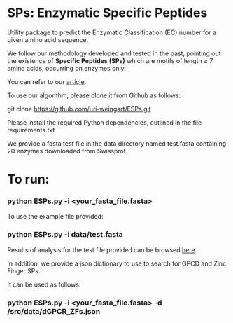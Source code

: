 SPs:   Enzymatic Specific Peptides
===================================

Utility package to predict the Enzymatic Classification (EC) number for a given amino acid sequence.

We follow our methodology developed and tested in the past, pointing out the
existence of **Specific Peptides (SPs)**  which are motifs of length ≥ 7 amino acids,
occurring on enzymes only.
 
You can refer to our [article](https://github.com/uri-weingart/ESPs/blob/main/Specific_Peptides_Perspective_of_Proteins.pdf/).

To use our algorithm, please clone it from Github as follows:
 
git clone https://github.com/uri-weingart/ESPs.git
 
Please install the required Python dependencies, outlined in the file requirements.txt
 
We provide a fasta test file  in the data directory named  test.fasta  containing 20 enzymes downloaded from Swissprot.

# To run:

### python ESPs.py -i <your_fasta_file.fasta>
  
To use the example file provided:

### python ESPs.py -i data/test.fasta

Results of analysis for the test file provided can be browsed [here](https://github.com/uri-weingart/ESPs/blob/main/Hits_Summary.pdf/).

In addition,  we provide a json dictionary to use to search for GPCD and Zinc Finger SPs.

It can be used as follows:


### python ESPs.py -i <your_fasta_file.fasta> -d /src/data/dGPCR_ZFs.json